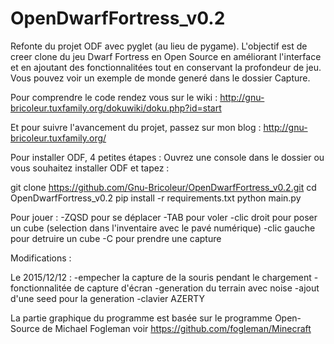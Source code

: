 # OpenDwarfFortress_v0.2
Refonte du projet ODF avec pyglet (au lieu de pygame).
L'objectif est de creer clone du jeu Dwarf Fortress en Open Source en améliorant l'interface et en ajoutant des fonctionnalitées tout en conservant la profondeur de jeu. Vous pouvez voir un exemple de monde generé dans le dossier Capture.

Pour comprendre le code rendez vous sur le wiki : http://gnu-bricoleur.tuxfamily.org/dokuwiki/doku.php?id=start

Et pour suivre l'avancement du projet, passez sur mon blog : http://gnu-bricoleur.tuxfamily.org/

Pour installer ODF, 4 petites étapes :
Ouvrez une console dans le dossier ou vous souhaitez installer ODF et tapez :

git clone https://github.com/Gnu-Bricoleur/OpenDwarfFortress_v0.2.git
cd OpenDwarfFortress_v0.2
pip install -r requirements.txt
python main.py

Pour jouer :
	-ZQSD pour se déplacer
	-TAB pour voler
	-clic droit pour poser un cube (selection dans l'inventaire avec le pavé numérique)
	-clic gauche pour detruire un cube
	-C pour prendre une capture 



Modifications :

Le 2015/12/12 :
	-empecher la capture de la souris pendant le chargement
	-fonctionnalitée de capture d'écran
	-generation du terrain avec noise
	-ajout d'une seed pour la generation
	-clavier AZERTY

La partie graphique du programme est basée sur le programme Open-Source de Michael Fogleman voir https://github.com/fogleman/Minecraft
